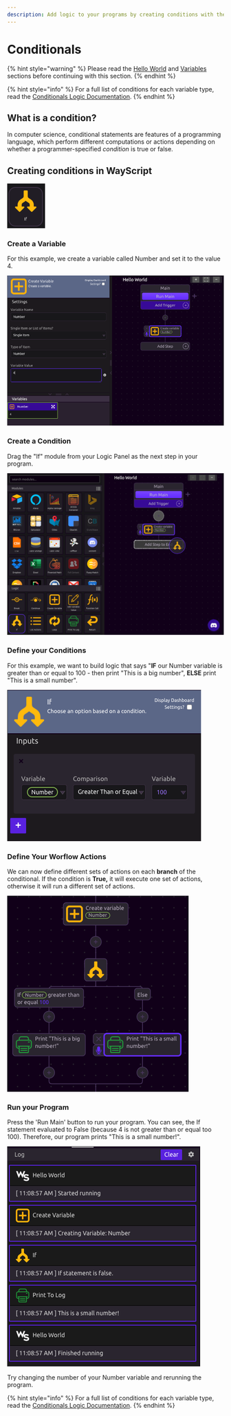 ```yaml
---
description: Add logic to your programs by creating conditions with the If Module.
---
```


# Conditionals

{% hint style="warning" %}
Please read the [Hello World](hello-world.md) and [Variables](variables.md) sections before continuing with this section.
{% endhint %}

{% hint style="info" %}
For a full list of conditions for each variable type, read the [Conditionals Logic Documentation](../library/logic/conditionals.md).
{% endhint %}

## What is a condition?

In computer science, conditional statements are features of a programming language, which perform different computations or actions depending on whether a programmer-specified _condition_ is true or false.

## Creating conditions in WayScript

![](../.gitbook/assets/screenshot-2019-07-15-17.32.43.png)

### Create a Variable

For this example, we create a variable called Number and set it to the value 4. 

![](../.gitbook/assets/screenshot-2019-07-16-09.55.12.png)

### Create a Condition

Drag the "If" module from your Logic Panel as the next step in your program.

![](../.gitbook/assets/screenshot-2019-07-16-10.10.10.png)

### Define your Conditions

For this example, we want to build logic that says "**IF** our Number variable is greater than or equal to 100 - then print "This is a big number", **ELSE** print "This is a small number".

![If Number is Greater Than or Equal To to 100](../.gitbook/assets/screenshot-2019-07-16-11.03.50.png)

### Define Your Worflow Actions

We can now define different sets of actions on each **branch** of the conditional. If the condition is **True,** it will execute one set of actions, otherwise it will run a different set of actions. 

![](../.gitbook/assets/screenshot-2019-07-16-11.07.47.png)

### Run your Program

Press the 'Run Main' button to run your program. You can see, the If statement evaluated to False \(because 4 is not greater than or equal too 100\). Therefore, our program prints "This is a small number!".

![](../.gitbook/assets/screenshot-2019-07-16-11.09.27.png)

Try changing the number of your Number variable and rerunning the program. 

{% hint style="info" %}
For a full list of conditions for each variable type, read the [Conditionals Logic Documentation](../library/logic/conditionals.md).
{% endhint %}

